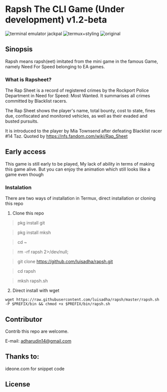 # Rapsh The CLI Game (Under development) v1.2-beta 

![terminal emulator jackpal](./rapsheet_demo.png)
![termux+styling](./imagesss-01.jpeg)
![original](./imagess.jpeg)
## Sinopsis

Rapsh means rapsh(eet) imitated from the mini game in the famous Game, namely Need For Speed ​​belonging to EA games.

### What is Rapsheet?

The Rap Sheet is a record of registered crimes by the Rockport Police Department in Need for Speed: Most Wanted. It summarises all crimes committed by Blacklist racers.

The Rap Sheet shows the player's name, total bounty, cost to state, fines due, confiscated and monitored vehicles, as well as their evaded and busted pursuits.

It is introduced to the player by Mia Townsend after defeating Blacklist racer #14 Taz.
Quoted by https://nfs.fandom.com/wiki/Rap_Sheet

## Early access
This game is still early to be played, My lack of ability in terms of making this game alive. But you can enjoy the animation which still looks like a game even though

### Instalation
There are two ways of installation in Termux, direct installation or cloning this repo

1. Clone this repo

> pkg install git

> pkg install mksh

> cd ~

> rm -rf rapsh 2>/dev/null;

> git clone https://github.com/luisadha/rapsh.git

> cd rapsh

> mksh rapsh.sh

 
2. Direct install with wget

```
wget https://raw.githubusercontent.com/luisadha/rapsh/master/rapsh.sh -P $PREFIX/bin && chmod +x $PREFIX/bin/rapsh.sh
```

## Contributor
Contrib this repo are welcome.

E-mail: adharudin14@gmail.com

## Thanks to:
ideone.com for snippet code

## License


